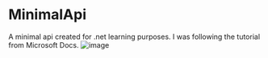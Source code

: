 # MinimalApi
A minimal api created for .net learning purposes. I was following the tutorial from Microsoft Docs.
![image](https://user-images.githubusercontent.com/64775002/206708226-411b0220-05e1-47f2-b0bb-395ee1515bcb.png)
